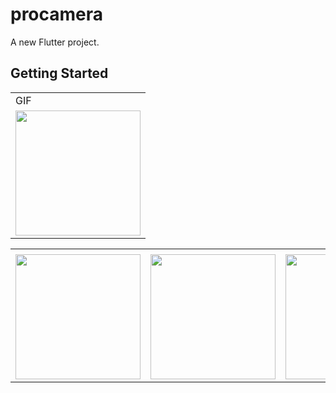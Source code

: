 # procamera

A new Flutter project.

## Getting Started

<table>
  <tr>
    <td>GIF</td>
     </tr>
  <tr>
    <td><img src="https://user-images.githubusercontent.com/121105558/211193991-00aa3608-5f6d-4ff9-af27-2b6057c9f54e.gif"style="width:200px;"></td>
    </tr>
  
  
  <table>
  <tr>
    <td></td>
     </tr>
  <tr>
    <td><img src="https://user-images.githubusercontent.com/121105558/211193634-d72124ff-4fd9-494f-a74e-d89d5bb26d40.jpeg"style="width:200px;"></td>
    <td><img src="https://user-images.githubusercontent.com/121105558/211193649-bd705aee-98f8-45ef-9809-584d9579bd2a.jpeg"style="width:200px;"></td>
     <td><img src="https://user-images.githubusercontent.com/121105558/211193641-e7d3e5f4-0cce-4ffb-9f10-c3e20f4d44bc.jpeg"style="width:200px;"></td>
  </tr>
  
